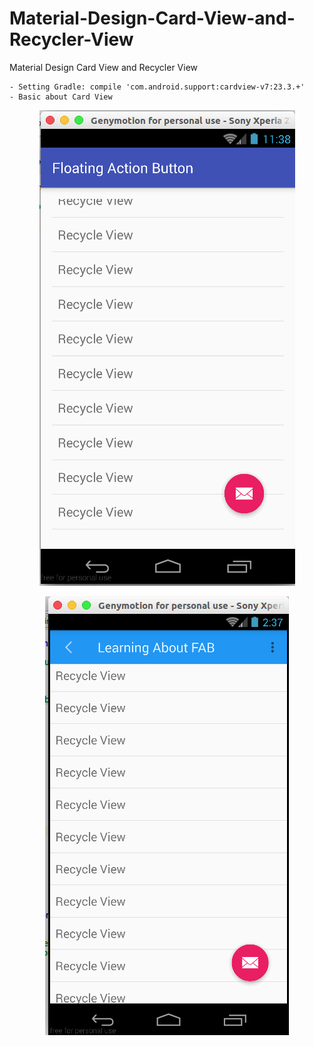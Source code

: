 # Material-Design-Card-View-and-Recycler-View
Material Design Card View and Recycler View

    - Setting Gradle: compile 'com.android.support:cardview-v7:23.3.+'
    - Basic about Card View

<p align="center">
  <img src="https://github.com/danisluis6/Material-Design-Floating-Action-Button/blob/version2/1.png">
</p>

<p align="center">
  <img src="https://github.com/danisluis6/Material-Design-Floating-Action-Button/blob/version2/2.png">
</p>
